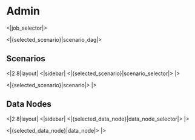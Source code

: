 # Admin

<|job_selector|>

<|{selected_scenario}|scenario_dag|>

## Scenarios

<|2 8|layout|
<|sidebar|
<|{selected_scenario}|scenario_selector|>
|>

<|{selected_scenario}|scenario|>
|>

## Data Nodes

<|2 8|layout|
<|sidebar|
<|{selected_data_node}|data_node_selector|>
|>

<|{selected_data_node}|data_node|>
|>

